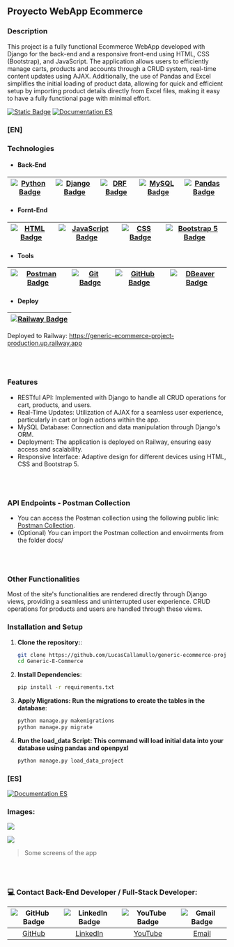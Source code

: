 ## Proyecto WebApp Ecommerce

### Description
This project is a fully functional Ecommerce WebApp developed with Django for the back-end and a responsive front-end using HTML, CSS (Bootstrap), and JavaScript. The application allows users to efficiently manage carts, products and accounts through a CRUD system, real-time content updates using AJAX. Additionally, the use of Pandas and Excel simplifies the initial loading of product data, allowing for quick and efficient setup by importing product details directly from Excel files, making it easy to have a fully functional page with minimal effort.

[![Static Badge](https://img.shields.io/badge/Documentation-EN-blue)](#english-doc) [![Documentation ES](https://img.shields.io/badge/Documentation-ES-green)](https://github.com/LucasCallamullo/generic-ecommerce-project/blob/main/README-es.md)

<a id="english-doc"></a>
### [EN]

### Technologies
- #### Back-End
| [![Python Badge](https://img.shields.io/badge/python-%2314354C.svg?style=for-the-badge&logo=python&logoColor=white)](#features-id) | [![Django Badge](https://img.shields.io/badge/Django-092E20?style=for-the-badge&logo=django&logoColor=green)](#features-id) | [![DRF Badge](https://img.shields.io/badge/django%20rest-ff1709?style=for-the-badge&logo=django&logoColor=white)](#features-id) | [![MySQL Badge](https://img.shields.io/badge/MySQL-005C84?style=for-the-badge&logo=mysql&logoColor=white)](#features-id) | [![Pandas Badge](https://img.shields.io/badge/Pandas-2C2D72?style=for-the-badge&logo=pandas&logoColor=white)](#features-id) |
|:-:|:-:|:-:|:-:|:-:|

- ####  Fornt-End
| [![HTML Badge](https://img.shields.io/badge/HTML5-E34F26?style=for-the-badge&logo=html5&logoColor=white)](#features-id) | [![JavaScript Badge](https://img.shields.io/badge/JavaScript-323330?style=for-the-badge&logo=javascript&logoColor=F7DF1E)](#features-id) | [![CSS Badge](https://img.shields.io/badge/CSS3-1572B6?style=for-the-badge&logo=css3&logoColor=white)](#features-id) | [![Bootstrap 5 Badge](https://img.shields.io/badge/Bootstrap-563D7C?style=for-the-badge&logo=bootstrap&logoColor=white)](#features-id) | 
|:-:|:-:|:-:|:-:|

- #### Tools 
| [![Postman Badge](https://img.shields.io/badge/Postman-FF6C37?style=for-the-badge&logo=Postman&logoColor=white)](#postman-id) | [![Git Badge](https://img.shields.io/badge/git%20-%23F05033.svg?&style=for-the-badge&logo=git&logoColor=white)](#features-id) | [![GitHub Badge](https://img.shields.io/badge/github%20-%23121011.svg?&style=for-the-badge&logo=github&logoColor=white)](https://github.com/LucasCallamullo) | [![DBeaver Badge](https://img.shields.io/badge/dbeaver-382923?style=for-the-badge&logo=dbeaver&logoColor=white)](#features-id)
|:-:|:-:|:-:|:-:|

- #### Deploy
| [![Railway Badge](https://img.shields.io/badge/Railway-131415?style=for-the-badge&logo=railway&logoColor=white)](https://generic-ecommerce-project-production.up.railway.app) |
|:-:|
Deployed to Railway: https://generic-ecommerce-project-production.up.railway.app

<br></br>
### Features
<a id="features-id"></a>
* RESTful API: Implemented with Django to handle all CRUD operations for cart, products, and users.
* Real-Time Updates: Utilization of AJAX for a seamless user experience, particularly in cart or login actions within the app.
* MySQL Database: Connection and data manipulation through Django's ORM.
* Deployment: The application is deployed on Railway, ensuring easy access and scalability.
* Responsive Interface: Adaptive design for different devices using HTML, CSS and Bootstrap 5.

<br></br>
<a id="postman-id"></a>
### API Endpoints - Postman Collection 
* You can access the Postman collection using the following public link: [Postman Collection](https://documenter.getpostman.com/view/41618970/2sAYQiAnKz).
* (Optional) You can import the Postman collection and envoirments from the folder docs/

<br></br>
### Other Functionalities
Most of the site's functionalities are rendered directly through Django views, providing a seamless and uninterrupted user experience. CRUD operations for products and users are handled through these views.

### Installation and Setup
1. **Clone the repository:**:
   ```bash
   git clone https://github.com/LucasCallamullo/generic-ecommerce-project.git
   cd Generic-E-Commerce

2. **Install Dependencies**:
   ```bash
   pip install -r requirements.txt

3. **Apply Migrations: Run the migrations to create the tables in the database**:
   ```bash
   python manage.py makemigrations
   python manage.py migrate

4. **Run the load_data Script: This command will load initial data into your database using pandas and openpyxl**
   ```bash
   python manage.py load_data_project


### [ES]
[![Documentation ES](https://img.shields.io/badge/Documentation-ES-green)](https://github.com/LucasCallamullo/generic-ecommerce-project/blob/main/README-es.md)

### Images:
![](https://media.discordapp.net/attachments/1028131678209720431/1333499973337350235/image.png?ex=67991e20&is=6797cca0&hm=5954c4aae4a0b55d03b6aec65e5ea2760162838de60435e6b13e6f01962b5677&=&format=webp&quality=lossless&width=768&height=388)

![](https://media.discordapp.net/attachments/1028131678209720431/1333500687346176030/image.png?ex=67991ecb&is=6797cd4b&hm=7cef51f2987d2c1613b28c292bbf9bfc2c842e8333803e91024084677d86b3a1&=&format=webp&quality=lossless&width=768&height=390)
> Some screens of the app

<br></br>

### 💻 Contact Back-End Developer / Full-Stack Developer:

| ![GitHub Badge](https://img.shields.io/badge/github-%23121011.svg?&style=for-the-badge&logo=github&logoColor=white) | ![LinkedIn Badge](https://img.shields.io/badge/linkedin-%230077B5.svg?&style=for-the-badge&logo=linkedin&logoColor=white) | ![YouTube Badge](https://img.shields.io/badge/YouTube%20-%23FF0000.svg?&style=for-the-badge&logo=YouTube&logoColor=white) | ![Gmail Badge](https://img.shields.io/badge/Gmail-D14836?style=for-the-badge&logo=gmail&logoColor=white) |
|:---:|:---:|:---:|:---:|
| [GitHub](https://github.com/LucasCallamullo) | [LinkedIn](https://www.linkedin.com/in/lucas-callamullo/) | [YouTube](https://www.youtube.com/@lucas_clases_python) |  [Email](mailto:lucascallamullo98@gmail.com) |
